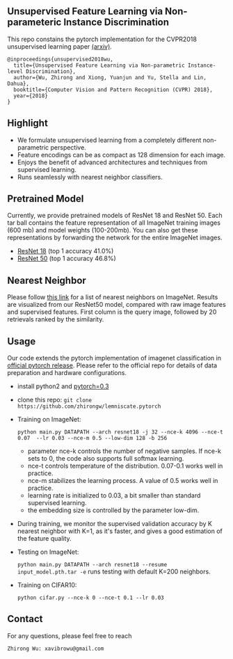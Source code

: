 ## Unsupervised Feature Learning via Non-parameteric Instance Discrimination

This repo constains the pytorch implementation for the CVPR2018 unsupervised learning paper [(arxiv)](https://arxiv.org/pdf/1805.01978.pdf).

```
@inproceedings{unsupervised2018wu,
  title={Unsupervised Feature Learning via Non-parametric Instance-level Discrimination},
  author={Wu, Zhirong and Xiong, Yuanjun and Yu, Stella and Lin, Dahua},
  booktitle={Computer Vision and Pattern Recognition (CVPR) 2018},
  year={2018}
}
```

## Highlight

- We formulate unsupervised learning from a completely different non-parametric perspective.
- Feature encodings can be as compact as 128 dimension for each image.
- Enjoys the benefit of advanced architectures and techniques from supervised learning.
- Runs seamlessly with nearest neighbor classifiers.

## Pretrained Model

Currently, we provide pretrained models of ResNet 18 and ResNet 50. 
Each tar ball contains the feature representation of all ImageNet training images (600 mb) and model weights (100-200mb).
You can also get these representations by forwarding the network for the entire ImageNet images.

- [ResNet 18](http://zhirongw.westus2.cloudapp.azure.com/models/lemniscate_resnet18.pth.tar) (top 1 accuracy 41.0%)
- [ResNet 50](http://zhirongw.westus2.cloudapp.azure.com/models/lemniscate_resnet50.pth.tar) (top 1 accuracy 46.8%)

## Nearest Neighbor

Please follow [this link](http://zhirongw.westus2.cloudapp.azure.com/nn.html) for a list of nearest neighbors on ImageNet.
Results are visualized from our ResNet50 model, compared with raw image features and supervised features.
First column is the query image, followed by 20 retrievals ranked by the similarity.

## Usage

Our code extends the pytorch implementation of imagenet classification in [official pytorch release](https://github.com/pytorch/examples/tree/master/imagenet). 
Please refer to the official repo for details of data preparation and hardware configurations.

- install python2 and [pytorch=0.3](http://pytorch.org)

- clone this repo: `git clone https://github.com/zhirongw/lemniscate.pytorch`

- Training on ImageNet:

  `python main.py DATAPATH --arch resnet18 -j 32 --nce-k 4096 --nce-t 0.07  --lr 0.03 --nce-m 0.5 --low-dim 128 -b 256 `

  - parameter nce-k controls the number of negative samples. If nce-k sets to 0, the code also supports full softmax learning.
  - nce-t controls temperature of the distribution. 0.07-0.1 works well in practice.
  - nce-m stabilizes the learning process. A value of 0.5 works well in practice.
  - learning rate is initialized to 0.03, a bit smaller than standard supervised learning.
  - the embedding size is controlled by the parameter low-dim.

- During training, we monitor the supervised validation accuracy by K nearest neighbor with K=1, as it's faster, and gives a good estimation of the feature quality.

- Testing on ImageNet:

  `python main.py DATAPATH --arch resnet18 --resume input_model.pth.tar -e` runs testing with default K=200 neighbors.

- Training on CIFAR10:

  `python cifar.py --nce-k 0 --nce-t 0.1 --lr 0.03`


## Contact

For any questions, please feel free to reach 
```
Zhirong Wu: xavibrowu@gmail.com
```
